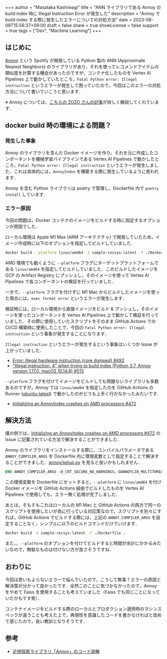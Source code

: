 +++
author = "Masataka Kashiwagi"
title = "ANN ライブラリである Annoy の build index 時に Illegal Instruction Error が発生した"
description = "Annoy で build index する際に発生したエラーについての対処方法"
date = 2023-08-09T15:56:37+09:00
draft = false
share = true
showLicense = false
support = true
tags = ["Dev", "Machine Learning"]
+++

## はじめに

[Annoy](https://github.com/spotify/annoy) という Spotify が開発している Python 製の ANN (Approximate Nearest Neighbors) のライブラリがあり，それを使ってレコメンドアイテムの類似度を計算する機会があったのですが，コンテナ化したものを Vertex AI Pipelines 上で動かしていたところ，`Fatal Python error: Illegal instruction` というエラーが発生して困っていたので，今回はこのエラーの対処方法について書いていこうと思います．

<!-- 結論としては，ローカルの M1 Mac と GitHub Actions 経由での docker build を両立するためには，Dockerfile に Annoy のライブラリをインストールする時に使用する `ANNOY_COMPILER_ARGS` という環境変数を追加することで解決できました🎉 -->

※ Annoy については，[こちらの ZOZO さんの記事](https://techblog.zozo.com/entry/annoy-explanation)が詳しく解説してくれています．

## docker build 時の環境による問題？

### 発生した事象

Annoy のライブラリを含んだ Docker イメージを作り，それを元に作成したコンポーネントを機械学習パイプラインである Vertex AI Pipelines で動かしたところ，`Fatal Python error: Illegal instruction` というエラーが発生しました．これは具体的には，`AnnoyIndex` を構築する際に発生しているように思われます．

Annoy を含む Python ライブラリは poetry で管理し，Dockerfile 内で `poetry install` しています．

### エラー原因

今回の問題は，Docker コンテナのイメージをビルドする時に指定するオプションが原因でした．

ローカル環境は Apple M1 Max (ARM アーキテクチャ) で開発していたため，イメージ作成時に以下のオプションを指定してビルドしていました．

```bash
docker build --platform linux/amd64 -t sample-recsys:latest -f ./Dockerfile .
```

AMD 環境でも動くように `--platform` フラグにターゲットプラットフォームである `linux/amd64` を指定してビルドしていました．このビルドしたイメージを GCP の Artifact Registry にプッシュし，そのイメージを使って Vertex AI Pipelines で各コンポーネントの検証を行っていました．

一方で，`--platform` フラグを付けずに M1 Mac からビルドしたイメージを使った場合には，`exec format error` というエラーが発生します．

検証時には，ローカル環境から直接イメージをビルド & プッシュし，そのイメージを使ったコンポーネントを Vertex AI Pipelines 上で動かして検証を行っていました．その際に使用していたスクリプトをそのまま GitHub Actions での CI/CD 構築時に使用したことで，今回の `Fatal Python error: Illegal instruction` という事象が発生することになります．

`Illegal instruction` というエラーが発生するという事象はいくつか Issue が上がっていました．

- [Error: illegal hardware instruction (core dumped) #492](https://github.com/spotify/annoy/issues/492)
- ["Illegal instruction: 4" when trying to build index (Python 3.7, Annoy version 1.17.0, macOS 10.14.6) #513](https://github.com/spotify/annoy/issues/513)

`--platform` フラグを付けてイメージをビルドしても問題ないライブラリも多数あるのですが，Annoy では `linux/amd64` を指定したのを GitHub Actions の Runner ([ubuntu-latest](https://github.com/actions/runner-images/blob/main/images/linux/Ubuntu2204-Readme.md)) で動かしたのがどうも上手く行かなかったみたいです．

- [Initializing an AnnoyIndex crashes on AMD processors #472](https://github.com/spotify/annoy/issues/472)

## 解決方法

僕の例では，[Initializing an AnnoyIndex crashes on AMD processors #472](https://github.com/spotify/annoy/issues/472) の Issue に記載されている方法で解決することができました．

Annoy のライブラリをインストールする際に，コンパイルパラメータである `ANNOY_COMPILER_ARGS` を Dockerfile 内に環境変数として指定することで解決することができました．[annoy/setup.py](https://github.com/spotify/annoy/blob/main/setup.py) を見ると良いかもしれません．

```dockerfile
ENV ANNOY_COMPILER_ARGS -D_CRT_SECURE_NO_WARNINGS,-DANNOYLIB_MULTITHREADED_BUILD,-mtune=native
```

この環境変数を Dockerfile にセットすると，`--platform` に `linux/amd64` を付け Docker イメージを GitHub Actions 経由でビルドしたものを Vertex AI Pipelines で使用しても，エラー無く処理が完了しました．

あとは，そもそもこれはローカルの M1 Mac と GitHub Actions の両方で同一のスクリプトを使用したいが為に行っている対応策なので，スクリプトを別々にすれば，GitHub Actions でビルドする際には，上記の `ANNOY_COMPILER_ARGS` を設定することなく，シンプルに以下のビルドコマンドだけでいけます．

```bash
docker build -t sample-recsys:latest -f ./Dockerfile .
```

また，，`--platform` のオプションを付けてビルドすると時間が余計にかかるみたいなので，無駄なものは付けない方が良さそうですね．

## おわりに

今回は思いもよらないエラーで悩んでいたので，こうして無事？エラーの原因と解決策が分かって良かったです．全然このことに気づかなかったので，Annoy をやめて Faiss を使用することも考えていました（Faiss でも同じことになっていたかもです笑）．

コンテナイメージをビルドする際のローカルとプロダクション適用時のマシンスペックが違うことも考えた上で，再現性を意識したコードを書かなければと改めて感じたので，良い教訓となりそうです．

## 参考

- [近傍探索ライブラリ「Annoy」のコード詳解](https://techblog.zozo.com/entry/annoy-explanation)
